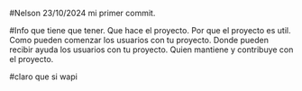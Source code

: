 #Nelson 23/10/2024
mi primer commit.

#Info que tiene que tener. 
Que hace el proyecto. 
Por que el proyecto es util.
Como pueden comenzar los usuarios con tu proyecto.
Donde pueden recibir ayuda los usuarios con tu proyecto. 
Quien mantiene y contribuye con el proyecto.

#claro que si wapi
